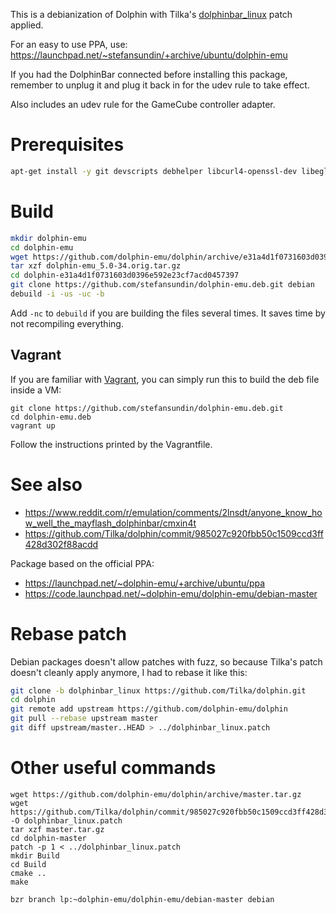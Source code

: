 This is a debianization of Dolphin with Tilka's [dolphinbar_linux](https://github.com/Tilka/dolphin/tree/dolphinbar_linux) patch applied.

For an easy to use PPA, use: https://launchpad.net/~stefansundin/+archive/ubuntu/dolphin-emu

If you had the DolphinBar connected before installing this package, remember to unplug it and plug it back in for the udev rule to take effect.

Also includes an udev rule for the GameCube controller adapter.

# Prerequisites

```bash
apt-get install -y git devscripts debhelper libcurl4-openssl-dev libegl1-mesa-dev libsdl2-dev cmake pkg-config libao-dev libasound2-dev libavcodec-dev libavformat-dev libbluetooth-dev libenet-dev libgtk2.0-dev liblzo2-dev libminiupnpc-dev libopenal-dev libpulse-dev libsfml-dev libsoil-dev libsoundtouch-dev libswscale-dev libusb-1.0-0-dev libwxbase3.0-dev libwxgtk3.0-dev libxext-dev libxrandr-dev portaudio19-dev libudev-dev libevdev-dev libmbedtls-dev libreadline-dev
```

# Build

```bash
mkdir dolphin-emu
cd dolphin-emu
wget https://github.com/dolphin-emu/dolphin/archive/e31a4d1f0731603d0396e592e23cf7acd0457397.tar.gz -O dolphin-emu_5.0-34.orig.tar.gz
tar xzf dolphin-emu_5.0-34.orig.tar.gz
cd dolphin-e31a4d1f0731603d0396e592e23cf7acd0457397
git clone https://github.com/stefansundin/dolphin-emu.deb.git debian
debuild -i -us -uc -b
```

Add `-nc` to `debuild` if you are building the files several times. It saves time by not recompiling everything.

## Vagrant

If you are familiar with [Vagrant](https://www.vagrantup.com/), you can simply run this to build the deb file inside a VM:

```shell
git clone https://github.com/stefansundin/dolphin-emu.deb.git
cd dolphin-emu.deb
vagrant up
```

Follow the instructions printed by the Vagrantfile.

# See also

- https://www.reddit.com/r/emulation/comments/2lnsdt/anyone_know_how_well_the_mayflash_dolphinbar/cmxin4t
- https://github.com/Tilka/dolphin/commit/985027c920fbb50c1509ccd3ff428d302f88acdd

Package based on the official PPA:
- https://launchpad.net/~dolphin-emu/+archive/ubuntu/ppa
- https://code.launchpad.net/~dolphin-emu/dolphin-emu/debian-master

# Rebase patch

Debian packages doesn't allow patches with fuzz, so because Tilka's patch doesn't cleanly apply anymore, I had to rebase it like this:

```bash
git clone -b dolphinbar_linux https://github.com/Tilka/dolphin.git
cd dolphin
git remote add upstream https://github.com/dolphin-emu/dolphin
git pull --rebase upstream master
git diff upstream/master..HEAD > ../dolphinbar_linux.patch
```

# Other useful commands

```
wget https://github.com/dolphin-emu/dolphin/archive/master.tar.gz
wget https://github.com/Tilka/dolphin/commit/985027c920fbb50c1509ccd3ff428d302f88acdd.patch -O dolphinbar_linux.patch
tar xzf master.tar.gz
cd dolphin-master
patch -p 1 < ../dolphinbar_linux.patch
mkdir Build
cd Build
cmake ..
make

bzr branch lp:~dolphin-emu/dolphin-emu/debian-master debian
```

